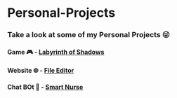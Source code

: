 # Personal-Projects
### Take a look at some of my Personal Projects 😜
#### Game 🎮 - [Labyrinth of Shadows](https://github.com/Guilhermepp4/Labyrinth-of-Shadows) 
#### Website 🌐 - [File Editor](https://github.com/Guilhermepp4/File-Editor)
#### Chat BOt 🤖 - [Smart Nurse](https://github.com/Guilhermepp4/SmartNurse)

